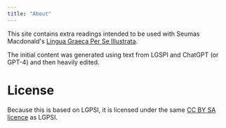 ```yaml
---
title: "About"
---
```


This site contains extra readings intended to be used with Seumas Macdonald's [Lingua Graeca Per Se Illustrata](https://seumasjeltzz.github.io/LinguaeGraecaePerSeIllustrata/).

The initial content was generated using text from LGSPI and ChatGPT (or GPT-4) and then heavily edited. 


# License

Because this is based on LGPSI, it is licensed under the same [CC BY SA licence](https://creativecommons.org/licenses/by-sa/4.0/) as LGPSI.
